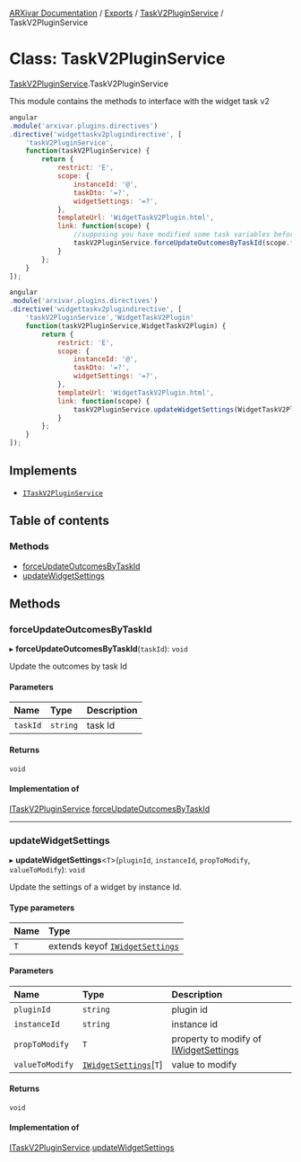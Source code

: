 [ARXivar Documentation](../README.md) / [Exports](../modules.md) / [TaskV2PluginService](../modules/TaskV2PluginService.md) / TaskV2PluginService

# Class: TaskV2PluginService

[TaskV2PluginService](../modules/TaskV2PluginService.md).TaskV2PluginService

This module contains the methods to interface with the widget task v2
```javascript
angular
.module('arxivar.plugins.directives')
.directive('widgettaskv2plugindirective', [
	'taskV2PluginService',
	function(taskV2PluginService) {
		return {
			restrict: 'E',
			scope: {
				instanceId: '@',
				taskDto: '=?',
				widgetSettings: '=?',
			},
			templateUrl: 'WidgetTaskV2Plugin.html',
			link: function(scope) {
				//supposing you have modified some task variables before
				taskV2PluginService.forceUpdateOutcomesByTaskId(scope.taskDto.id)
			}
		};
	}
]);

angular
.module('arxivar.plugins.directives')
.directive('widgettaskv2plugindirective', [
	'taskV2PluginService','WidgetTaskV2Plugin'
	function(taskV2PluginService,WidgetTaskV2Plugin) {
		return {
			restrict: 'E',
			scope: {
				instanceId: '@',
				taskDto: '=?',
				widgetSettings: '=?',
			},
			templateUrl: 'WidgetTaskV2Plugin.html',
			link: function(scope) {
				taskV2PluginService.updateWidgetSettings(WidgetTaskV2Plugin.plugin.requiredSettings.id, scope.instanceId, 'title', 'newTitle');
			}
		};
	}
]);
```

## Implements

- [`ITaskV2PluginService`](../interfaces/Interfaces.ITaskV2PluginService.md)

## Table of contents

### Methods

- [forceUpdateOutcomesByTaskId](TaskV2PluginService.TaskV2PluginService.md#forceupdateoutcomesbytaskid)
- [updateWidgetSettings](TaskV2PluginService.TaskV2PluginService.md#updatewidgetsettings)

## Methods

### forceUpdateOutcomesByTaskId

▸ **forceUpdateOutcomesByTaskId**(`taskId`): `void`

Update the outcomes by task Id

#### Parameters

| Name | Type | Description |
| :------ | :------ | :------ |
| `taskId` | `string` | task Id |

#### Returns

`void`

#### Implementation of

[ITaskV2PluginService](../interfaces/Interfaces.ITaskV2PluginService.md).[forceUpdateOutcomesByTaskId](../interfaces/Interfaces.ITaskV2PluginService.md#forceupdateoutcomesbytaskid)

___

### updateWidgetSettings

▸ **updateWidgetSettings**\<`T`\>(`pluginId`, `instanceId`, `propToModify`, `valueToModify`): `void`

Update the settings of a widget by instance Id.

#### Type parameters

| Name | Type |
| :------ | :------ |
| `T` | extends keyof [`IWidgetSettings`](../modules/Interfaces.md#iwidgetsettings) |

#### Parameters

| Name | Type | Description |
| :------ | :------ | :------ |
| `pluginId` | `string` | plugin id |
| `instanceId` | `string` | instance id |
| `propToModify` | `T` | property to modify of [IWidgetSettings](../modules/Interfaces.md#iwidgetsettings) |
| `valueToModify` | [`IWidgetSettings`](../modules/Interfaces.md#iwidgetsettings)[`T`] | value to modify |

#### Returns

`void`

#### Implementation of

[ITaskV2PluginService](../interfaces/Interfaces.ITaskV2PluginService.md).[updateWidgetSettings](../interfaces/Interfaces.ITaskV2PluginService.md#updatewidgetsettings)
